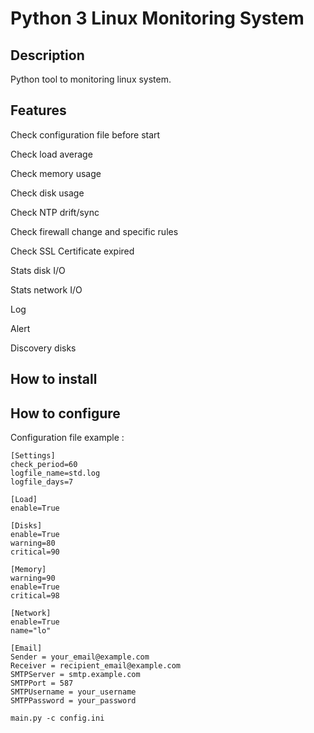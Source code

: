 # Python 3 Linux Monitoring System


## Description

Python tool to monitoring linux system. 

## Features

Check configuration file before start

Check load average

Check memory usage

Check disk usage

Check NTP drift/sync

Check firewall change and specific rules

Check SSL Certificate expired

Stats disk I/O

Stats network I/O

Log

Alert 

Discovery disks


## How to install


## How to configure

Configuration file example : 
```
[Settings]
check_period=60
logfile_name=std.log
logfile_days=7

[Load]
enable=True

[Disks]
enable=True
warning=80
critical=90

[Memory]
warning=90
enable=True
critical=98

[Network]
enable=True
name="lo"

[Email]
Sender = your_email@example.com
Receiver = recipient_email@example.com
SMTPServer = smtp.example.com
SMTPPort = 587
SMTPUsername = your_username
SMTPPassword = your_password
```

```
main.py -c config.ini 
```
